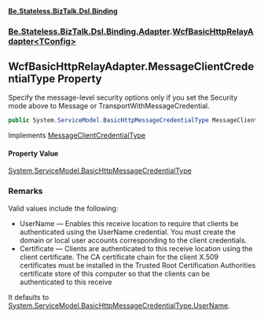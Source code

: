 #### [Be.Stateless.BizTalk.Dsl.Binding](README.md 'README')
### [Be.Stateless.BizTalk.Dsl.Binding.Adapter](Be.Stateless.BizTalk.Dsl.Binding.Adapter.md 'Be.Stateless.BizTalk.Dsl.Binding.Adapter').[WcfBasicHttpRelayAdapter&lt;TConfig&gt;](WcfBasicHttpRelayAdapter_TConfig_.md 'Be.Stateless.BizTalk.Dsl.Binding.Adapter.WcfBasicHttpRelayAdapter<TConfig>')

## WcfBasicHttpRelayAdapter<TConfig>.MessageClientCredentialType Property

Specify the message-level security options only if you set the Security mode above to Message or
TransportWithMessageCredential.

```csharp
public System.ServiceModel.BasicHttpMessageCredentialType MessageClientCredentialType { get; set; }
```

Implements [MessageClientCredentialType](IAdapterConfigMessageSecurity_T_.MessageClientCredentialType.md 'Be.Stateless.BizTalk.Dsl.Binding.Adapter.IAdapterConfigMessageSecurity<T>.MessageClientCredentialType')

#### Property Value
[System.ServiceModel.BasicHttpMessageCredentialType](https://docs.microsoft.com/en-us/dotnet/api/System.ServiceModel.BasicHttpMessageCredentialType 'System.ServiceModel.BasicHttpMessageCredentialType')

### Remarks

Valid values include the following:
- UserName — Enables this receive location to require that clients be authenticated using the UserName credential. You must create
  the domain or local user accounts corresponding to the client credentials.
- Certificate — Clients are authenticated to this receive location using the client certificate. The CA certificate chain for the
  client X.509 certificates must be installed in the Trusted Root Certification Authorities certificate store of this
  computer so that the clients can be authenticated to this receive

It defaults to [System.ServiceModel.BasicHttpMessageCredentialType.UserName](https://docs.microsoft.com/en-us/dotnet/api/System.ServiceModel.BasicHttpMessageCredentialType.UserName 'System.ServiceModel.BasicHttpMessageCredentialType.UserName').